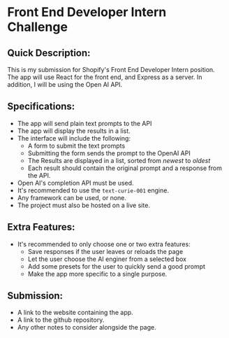 # Front End Developer Intern Challenge

## Quick Description:

This is my submission for Shopify's Front End Developer Intern position. The app will use React for the front end, and Express as a server. In addition, I will be using the Open AI API.

## Specifications:

- The app will send plain text prompts to the API
- The app will display the results in a list.
- The interface will include the following:
  - A form to submit the text prompts
  - Submitting the form sends the prompt to the OpenAI API
  - The Results are displayed in a list, sorted from _newest_ to _oldest_
  - Each result should contain the original prompt and a response from the API.
- Open AI's completion API must be used.
- It's recommended to use the `text-curie-001` engine.
- Any framework can be used, or none.
- The project must also be hosted on a live site.

## Extra Features:

- It's recommended to only choose one or two extra features:
  - Save responses if the user leaves or reloads the page
  - Let the user choose the AI enginer from a selected box
  - Add some presets for the user to quickly send a good prompt
  - Make the app more specific to a single purpose.

## Submission:

- A link to the website containing the app.
- A link to the github repository.
- Any other notes to consider alongside the page.
